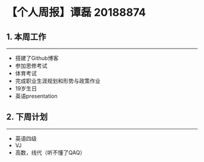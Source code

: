 # 【个人周报】谭磊 20188874
 ## **1. 本周工作**
 ---
 * 搭建了Github博客
 * 参加思修考试
 * 体育考试
 * 完成职业生涯规划和形势与政策作业
 * 19岁生日
 * 英语presentation


 ## **2. 下周计划**
 ---
 * 英语四级
 * VJ
 * 高数，线代（听不懂了QAQ）
